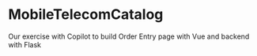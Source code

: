 # MobileTelecomCatalog
Our exercise with Copilot to build Order Entry page with Vue and backend with Flask 
